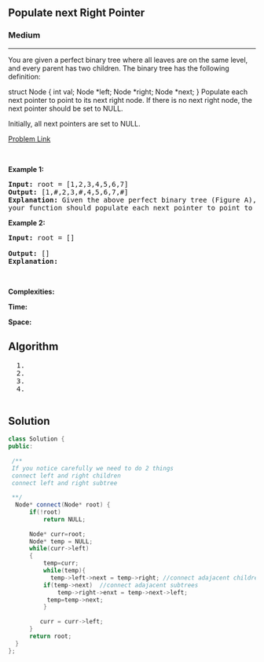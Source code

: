 <h2>Populate next Right Pointer</h2>
<h3>Medium</h3><hr>
<div><p>
  
You are given a perfect binary tree where all leaves are on the same level, and every parent has two children. The binary tree has the following definition:

struct Node {
  int val;
  Node *left;
  Node *right;
  Node *next;
}
Populate each next pointer to point to its next right node. If there is no next right node, the next pointer should be set to NULL.

Initially, all next pointers are set to NULL.
 
</p>


[Problem Link](https://leetcode.com/problems/populating-next-right-pointers-in-each-node/)

<p>&nbsp;</p>
<p><strong>Example 1:</strong></p>

      
 
<pre><strong>Input:</strong> root = [1,2,3,4,5,6,7]
<strong>Output:</strong> [1,#,2,3,#,4,5,6,7,#]
<strong>Explanation:</strong> Given the above perfect binary tree (Figure A),
your function should populate each next pointer to point to its next right node, just like in Figure B. The serialized output is in level order as connected by the next pointers, with '#' signifying the end of each level.
</pre>

<p><strong>Example 2:</strong></p>

<pre><strong>Input:</strong> root = []
     
<strong>Output:</strong> []
<strong>Explanation:</strong> 
</pre>

<p>&nbsp;</p>
<p><strong>Complexities:</strong></p>
<strong>Time:</strong> 
  
<strong>Space:</strong> 
  <h2> Algorithm </h2>
 <pre>
  1. 
  2.
  3. 
  4. 
  </pre>
  <h2> Solution </h2>
  
  ``` c++ 
 class Solution {
public:
    
   /**
   If you notice carefully we need to do 2 things
   connect left and right children
   connect left and right subtree 
   
   **/
    Node* connect(Node* root) {
        if(!root)
            return NULL;
        
        Node* curr=root;
        Node* temp = NULL;
        while(curr->left)
        {
            temp=curr;
            while(temp){
              temp->left->next = temp->right; //connect adajacent children 
            if(temp->next)  //connect adajacent subtrees
                temp->right->enxt = temp->next->left;     
             temp=temp->next;   
            }
           
           curr = curr->left; 
        }  
        return root;
    }
};
  ```
</div>
